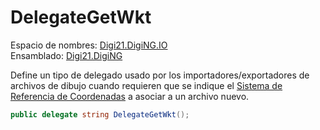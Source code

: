 # DelegateGetWkt

Espacio de nombres: [Digi21.DigiNG.IO](./)  
Ensamblado: [Digi21.DigiNG](../)

Define un tipo de delegado usado por los importadores/exportadores de archivos de dibujo cuando requieren que se indique el [Sistema de Referencia de Coordenadas](../../../../../sistemas-referencia-coordenadas/) a asociar a un archivo nuevo.

```csharp
public delegate string DelegateGetWkt();
```

